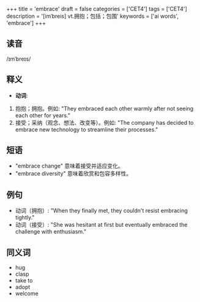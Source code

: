 +++
title = 'embrace'
draft = false
categories = ['CET4']
tags = ['CET4']
description = '[imˈbreis] vt.拥抱；包括；包围'
keywords = ['ai words', 'embrace']
+++

## 读音
/ɪmˈbreɪs/

## 释义
- **动词**:
1. 抱抱；拥抱。例如: "They embraced each other warmly after not seeing each other for years."
2. 接受；采纳（观念、想法、改变等）。例如: "The company has decided to embrace new technology to streamline their processes."

## 短语
- "embrace change" 意味着接受并适应变化。
- "embrace diversity" 意味着欣赏和包容多样性。

## 例句
- 动词（拥抱）: "When they finally met, they couldn't resist embracing tightly."
- 动词（接受）: "She was hesitant at first but eventually embraced the challenge with enthusiasm."

## 同义词
- hug
- clasp
- take to
- adopt
- welcome
